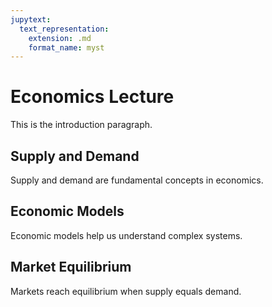 ```yaml
---
jupytext:
  text_representation:
    extension: .md
    format_name: myst
---
```


# Economics Lecture

This is the introduction paragraph.

## Supply and Demand

Supply and demand are fundamental concepts in economics.

## Economic Models

Economic models help us understand complex systems.

## Market Equilibrium

Markets reach equilibrium when supply equals demand.
